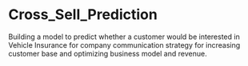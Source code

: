 # Cross_Sell_Prediction
Building a model to predict whether a customer would be interested in Vehicle Insurance for company communication strategy for increasing customer base and optimizing business model and revenue.

